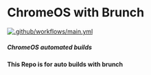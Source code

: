 
# ChromeOS with Brunch
[![.github/workflows/main.yml](https://github.com/OctonalXX/ChromeOS/actions/workflows/main.yml/badge.svg)](https://github.com/OctonalXX/ChromeOS/actions/workflows/main.yml)
##### ChromeOS automated builds
#### This Repo  is for auto builds with brunch
